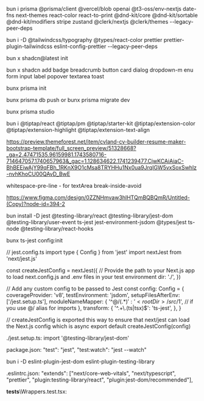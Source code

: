 bun i prisma @prisma/client @vercel/blob openai @t3-oss/env-nextjs date-fns next-themes react-color react-to-print @dnd-kit/core @dnd-kit/sortable @dnd-kit/modifiers stripe zustand @clerk/nextjs @clerk/themes --legacy-peer-deps

bun i -D @tailwindcss/typography @types/react-color prettier prettier-plugin-tailwindcss eslint-config-prettier --legacy-peer-deps

bun x shadcn@latest init

bun x shadcn add badge breadcrumb button card dialog dropdown-m enu form input label popover textarea toast

bunx prisma init

bunx prisma db push or bunx prisma migrate dev

bunx prisma studio

bun i @tiptap/react @tiptap/pm @tiptap/starter-kit @tiptap/extension-color @tiptap/extension-highlight @tiptap/extension-text-align

https://preview.themeforest.net/item/cvland-cv-builder-resume-maker-bootstrap-template/full_screen_preview/51328668?_ga=2.47471535.96159981.1743580716-714647057.1740657963&_gac=1.128634622.1741239477.CjwKCAiAiaC-BhBEEiwAjY99qFBh_1RKnX9O1cMsa8TRYHHu1Nx0ua9JrqIGW5vxSoxSwhlz-nvhKhoCU00QAvD_BwE



<!-- https://github.com/codinginflow/nextjs-15-ai-resume-builder  -->

<!-- prisma.io/docs/orm/more/help-and-troubleshooting/help-articles/nextjs-prisma-client-dev-practices  -->


whitespace-pre-line - for textArea
break-inside-avoid


https://www.figma.com/design/0ZZNHmvaw3hlHTQmBQBQmR/Untitled-(Copy)?node-id=394-2


<!-- ---------JEST ----------- -->
bun install -D jest @testing-library/react @testing-library/jest-dom @testing-library/user-event ts-jest jest-environment-jsdom @types/jest ts-node @testing-library/react-hooks

bunx ts-jest config:init                                                                                                               

// jest.config.ts
import type { Config } from 'jest'
import nextJest from 'next/jest.js'
 
const createJestConfig = nextJest({
  // Provide the path to your Next.js app to load next.config.js and .env files in your test environment
  dir: './',
})
 
// Add any custom config to be passed to Jest
const config: Config = {
  coverageProvider: 'v8',
  testEnvironment: 'jsdom',
  setupFilesAfterEnv: ['<rootDir>/jest.setup.ts'],
  moduleNameMapper: {
    '^@/(.*)$': '<rootDir>/src/$1', // if you use @/ alias for imports
  },
  transform: {
    '^.+\\.(ts|tsx)$': 'ts-jest',
  },
}
 
// createJestConfig is exported this way to ensure that next/jest can load the Next.js config which is async
export default createJestConfig(config)
<!-- ------------------- -->
./jest.setup.ts:
import '@testing-library/jest-dom'

package.json:
    "test": "jest",
    "test:watch": "jest --watch"

bun i -D eslint-plugin-jest-dom eslint-plugin-testing-library

.eslintrc.json:
  "extends": ["next/core-web-vitals", "next/typescript", "prettier", "plugin:testing-library/react", "plugin:jest-dom/recommended"],


__tests__\Wrappers.test.tsx:



